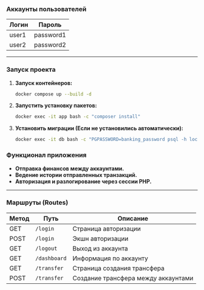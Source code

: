 ### Аккаунты пользователей

| Логин  | Пароль    |
|--------|-----------|
| user1  | password1 |
| user2  | password2 |

---

### Запуск проекта

1. **Запуск контейнеров:**
   ```bash
   docker compose up --build -d
2. **Запустить установку пакетов:**
   ```bash
   docker exec -it app bash -c "composer install"
3. **Установить миграции (Если не установились автоматически):**
   ```bash
   docker exec -it db bash -c "PGPASSWORD=banking_password psql -h localhost -p 5432 -U user -d banking -f /docker-entrypoint-initdb.d/dump.sql"
   
### Функционал приложения

- **Отправка финансов между аккаунтами.**
- **Ведение истории отправленных транзакций.**
- **Авторизация и разлогирование через сессии PHP.**
---

### Маршруты (Routes)

| Метод  | Путь         | Описание                          |
|--------|--------------|-----------------------------------|
| GET    | `/login`     | Страница авторизации              |
| POST   | `/login`     | Экшн авторизации                  |
| GET    | `/logout`    | Выход из аккаунта                 |
| GET    | `/dashboard` | Информация по аккаунту            |
| GET    | `/transfer`  | Страница создания трансфера       |
| POST   | `/transfer`  | Создание трансфера между аккаунтами |
